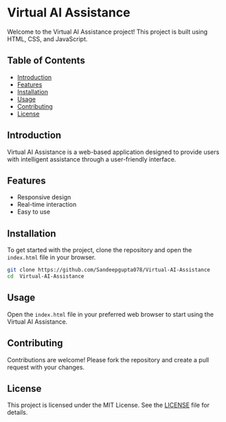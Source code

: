 # Virtual AI Assistance

Welcome to the Virtual AI Assistance project! This project is built using HTML, CSS, and JavaScript.

## Table of Contents
- [Introduction](#introduction)
- [Features](#features)
- [Installation](#installation)
- [Usage](#usage)
- [Contributing](#contributing)
- [License](#license)

## Introduction

Virtual AI Assistance is a web-based application designed to provide users with intelligent assistance through a user-friendly interface.

## Features

- Responsive design
- Real-time interaction
- Easy to use

## Installation

To get started with the project, clone the repository and open the `index.html` file in your browser.

```bash
git clone https://github.com/Sandeepgupta078/Virtual-AI-Assistance
cd  Virtual-AI-Assistance
```

## Usage

Open the `index.html` file in your preferred web browser to start using the Virtual AI Assistance.

## Contributing

Contributions are welcome! Please fork the repository and create a pull request with your changes.

## License

This project is licensed under the MIT License. See the [LICENSE](LICENSE) file for details.